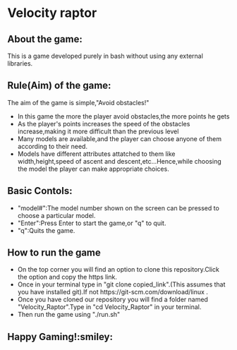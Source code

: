 # Velocity raptor
## About the game:
<span>This is a game developed purely in bash without using any external libraries.</span>
## Rule(Aim) of the game:
<span>The aim of the game is simple,"Avoid obstacles!"</span>
<ul>
<li>In this game the more the player avoid obstacles,the more points he gets</li>
<li>As the player's points increases the speed of the obstacles increase,making it more difficult than the previous level</li>
<li>Many models are available,and the player can choose anyone of them according to their need.</li>
<li>Models have different attributes attatched to them like width,height,speed of ascent and descent,etc...Hence,while choosing the model the player  can make appropriate choices.</li>
</ul>
<h2>Basic Contols:</h2>
<ul>
<li>"model#":The model number shown on the screen can be pressed to choose a particular model.</li>
<li>"Enter":Press Enter to start the game,or "q" to quit.</li>
<li>"q":Quits the game.</li>
</ul>
</ul>
<h2>How to run the game</h2>
<ul>
<li>On the top corner you will find an option to clone this repository.Click the option and copy the https link.</li><li>Once in your terminal type in "git clone copied_link".(This assumes that you have installed git).If not https://git-scm.com/download/linux .</li>
<li>Once you have cloned our repository you will find a folder named "Velocity_Raptor".Type in "cd Velocity_Raptor" in your terminal.</li><li>Then run the game using "./run.sh"</li>
</ul>
<h2>Happy Gaming!:smiley:</h2>
